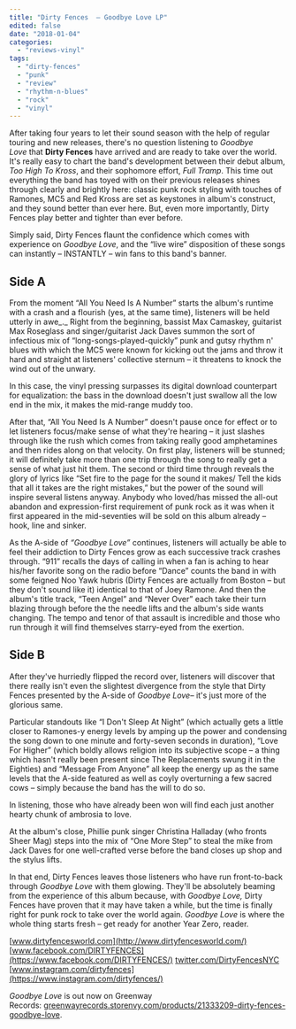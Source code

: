 ```yaml
---
title: "Dirty Fences  – Goodbye Love LP"
edited: false
date: "2018-01-04"
categories:
  - "reviews-vinyl"
tags:
  - "dirty-fences"
  - "punk"
  - "review"
  - "rhythm-n-blues"
  - "rock"
  - "vinyl"
---
```


After taking four years to let their sound season with the help of regular touring and new releases, there's no question listening to _Goodbye Love_ that **Dirty Fences** have arrived and are ready to take over the world. It's really easy to chart the band's development between their debut album, _Too High To Kross_, and their sophomore effort, _Full Tramp_. This time out everything the band has toyed with on their previous releases shines through clearly and brightly here: classic punk rock styling with touches of Ramones, MC5 and Red Kross are set as keystones in album's construct, and they sound better than ever here. But, even more importantly, Dirty Fences play better and tighter than ever before.

Simply said, Dirty Fences flaunt the confidence which comes with experience on _Goodbye Love_, and the “live wire” disposition of these songs can instantly – INSTANTLY – win fans to this band's banner.

## Side A

From the moment “All You Need Is A Number” starts the album's runtime with a crash and a flourish (yes, at the same time), listeners will be held utterly in awe_._ Right from the beginning, bassist Max Camaskey, guitarist Max Roseglass and singer/guitarist Jack Daves summon the sort of infectious mix of “long-songs-played-quickly” punk and gutsy rhythm n' blues with which the MC5 were known for kicking out the jams and throw it hard and straight at listeners' collective sternum – it threatens to knock the wind out of the unwary.

In this case, the vinyl pressing surpasses its digital download counterpart for equalization: the bass in the download doesn't just swallow all the low end in the mix, it makes the mid-range muddy too.

After that, “All You Need Is A Number” doesn't pause once for effect or to let listeners focus/make sense of what they're hearing – it just slashes through like the rush which comes from taking really good amphetamines and then rides along on that velocity. On first play, listeners will be stunned; it will definitely take more than one trip through the song to really get a sense of what just hit them. The second or third time through reveals the glory of lyrics like “Set fire to the page for the sound it makes/ Tell the kids that all it takes are the right mistakes,” but the power of the sound will inspire several listens anyway. Anybody who loved/has missed the all-out abandon and expression-first requirement of punk rock as it was when it first appeared in the mid-seventies will be sold on this album already – hook, line and sinker.

As the A-side of _“Goodbye Love”_ continues, listeners will actually be able to feel their addiction to Dirty Fences grow as each successive track crashes through. “911” recalls the days of calling in when a fan is aching to hear his/her favorite song on the radio before “Dance” counts the band in with some feigned Noo Yawk hubris (Dirty Fences are actually from Boston – but they don't sound like it) identical to that of Joey Ramone. And then the album's title track, “Teen Angel” and “Never Over” each take their turn blazing through before the the needle lifts and the album's side wants changing. The tempo and tenor of that assault is incredible and those who run through it will find themselves starry-eyed from the exertion.

## Side B

After they've hurriedly flipped the record over, listeners will discover that there really isn't even the slightest divergence from the style that Dirty Fences presented by the A-side of _Goodbye Love–_ it's just more of the glorious same.

Particular standouts like “I Don't Sleep At Night” (which actually gets a little closer to Ramones-y energy levels by amping up the power and condensing the song down to one minute and forty-seven seconds in duration), “Love For Higher” (which boldly allows religion into its subjective scope – a thing which hasn't really been present since The Replacements swung it in the Eighties) and “Message From Anyone” all keep the energy up as the same levels that the A-side featured as well as coyly overturning a few sacred cows – simply because the band has the will to do so.

In listening, those who have already been won will find each just another hearty chunk of ambrosia to love.

At the album's close, Phillie punk singer Christina Halladay (who fronts Sheer Mag) steps into the mix of “One More Step” to steal the mike from Jack Daves for one well-crafted verse before the band closes up shop and the stylus lifts.

In that end, Dirty Fences leaves those listeners who have run front-to-back through _Goodbye Love_ with them glowing. They'll be absolutely beaming from the experience of this album because, with _Goodbye Love,_ Dirty Fences have proven that it may have taken a while, but the time is finally right for punk rock to take over the world again. _Goodbye Love_ is where the whole thing starts fresh – get ready for another Year Zero, reader.

[www.dirtyfencesworld.com](http://www.dirtyfencesworld.com/) [www.facebook.com/DIRTYFENCES](https://www.facebook.com/DIRTYFENCES/) [twitter.com/DirtyFencesNYC](https://twitter.com/DirtyFencesNYC) [www.instagram.com/dirtyfences](https://www.instagram.com/dirtyfences/)

_Goodbye Love_ is out now on Greenway Records: [greenwayrecords.storenvy.com/products/21333209-dirty-fences-goodbye-love](http://greenwayrecords.storenvy.com/products/21333209-dirty-fences-goodbye-love).
